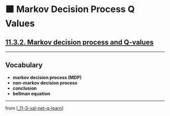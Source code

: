 # 🟧 Markov Decision Process Q Values

## [**11.3.2.** Markov decision process and Q-values](https://livebook.manning.com/book/deep-learning-with-javascript/chapter-11/115)

---

## **Vocabulary**

- **markov decision process (MDP)**
- **non-markov decision process**
- **conclusion**
- **bellman equation**

---
from [[_11-3-val-net-q-learn]]

[//begin]: # "Autogenerated link references for markdown compatibility"
[_11-3-val-net-q-learn]: _11-3-val-net-q-learn.md "🟧 Val Net Q Learn"
[//end]: # "Autogenerated link references"
